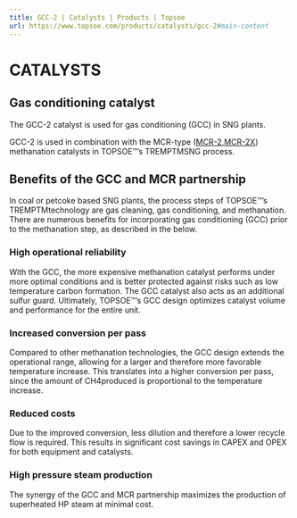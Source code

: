 ```yaml
---
title: GCC-2 | Catalysts | Products | Topsoe
url: https://www.topsoe.com/products/catalysts/gcc-2#main-content
---
```


# CATALYSTS

## Gas conditioning catalyst

The GCC-2 catalyst is used for gas conditioning (GCC) in SNG plants.

GCC-2 is used in combination with the MCR-type ([MCR-2](/products/catalysts/mcr-2),[MCR-2X](/products/catalysts/mcr-2x)) methanation catalysts in TOPSOE™’s TREMPTMSNG process.

## Benefits of the GCC and MCR partnership

In coal or petcoke based SNG plants, the process steps of TOPSOE™’s TREMPTMtechnology are gas cleaning, gas conditioning, and methanation. There are numerous benefits for incorporating gas conditioning (GCC) prior to the methanation step, as described in the below.

### High operational reliability

With the GCC, the more expensive methanation catalyst performs under more optimal conditions and is better protected against risks such as low temperature carbon formation. The GCC catalyst also acts as an additional sulfur guard. Ultimately, TOPSOE™’s GCC design optimizes catalyst volume and performance for the entire unit.

### Increased conversion per pass

Compared to other methanation technologies, the GCC design extends the operational range, allowing for a larger and therefore more favorable temperature increase. This translates into a higher conversion per pass, since the amount of CH4produced is proportional to the temperature increase.

### Reduced costs

Due to the improved conversion, less dilution and therefore a lower recycle flow is required. This results in significant cost savings in CAPEX and OPEX for both equipment and catalysts.

### High pressure steam production

The synergy of the GCC and MCR partnership maximizes the production of superheated HP steam at minimal cost.